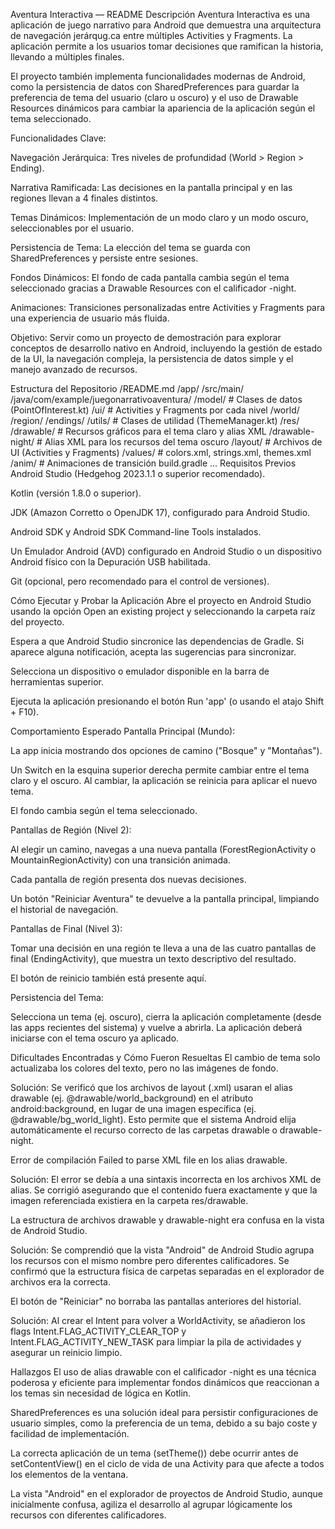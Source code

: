 Aventura Interactiva — README
Descripción
Aventura Interactiva es una aplicación de juego narrativo para Android que demuestra una arquitectura de navegación jerárqug.ca entre múltiples Activities y Fragments. La aplicación permite a los usuarios tomar decisiones que ramifican la historia, llevando a múltiples finales.

El proyecto también implementa funcionalidades modernas de Android, como la persistencia de datos con SharedPreferences para guardar la preferencia de tema del usuario (claro u oscuro) y el uso de Drawable Resources dinámicos para cambiar la apariencia de la aplicación según el tema seleccionado.

Funcionalidades Clave:

Navegación Jerárquica: Tres niveles de profundidad (World > Region > Ending).

Narrativa Ramificada: Las decisiones en la pantalla principal y en las regiones llevan a 4 finales distintos.

Temas Dinámicos: Implementación de un modo claro y un modo oscuro, seleccionables por el usuario.

Persistencia de Tema: La elección del tema se guarda con SharedPreferences y persiste entre sesiones.

Fondos Dinámicos: El fondo de cada pantalla cambia según el tema seleccionado gracias a Drawable Resources con el calificador -night.

Animaciones: Transiciones personalizadas entre Activities y Fragments para una experiencia de usuario más fluida.

Objetivo: Servir como un proyecto de demostración para explorar conceptos de desarrollo nativo en Android, incluyendo la gestión de estado de la UI, la navegación compleja, la persistencia de datos simple y el manejo avanzado de recursos.

Estructura del Repositorio
/README.md
/app/
  /src/main/
    /java/com/example/juegonarrativoaventura/
      /model/          # Clases de datos (PointOfInterest.kt)
      /ui/             # Activities y Fragments por cada nivel
        /world/
        /region/
        /endings/
      /utils/          # Clases de utilidad (ThemeManager.kt)
    /res/
      /drawable/       # Recursos gráficos para el tema claro y alias XML
      /drawable-night/ # Alias XML para los recursos del tema oscuro
      /layout/         # Archivos de UI (Activities y Fragments)
      /values/         # colors.xml, strings.xml, themes.xml
      /anim/           # Animaciones de transición
  build.gradle
...
Requisitos Previos
Android Studio (Hedgehog 2023.1.1 o superior recomendado).

Kotlin (versión 1.8.0 o superior).

JDK (Amazon Corretto o OpenJDK 17), configurado para Android Studio.

Android SDK y Android SDK Command-line Tools instalados.

Un Emulador Android (AVD) configurado en Android Studio o un dispositivo Android físico con la Depuración USB habilitada.

Git (opcional, pero recomendado para el control de versiones).

Cómo Ejecutar y Probar la Aplicación
Abre el proyecto en Android Studio usando la opción Open an existing project y seleccionando la carpeta raíz del proyecto.

Espera a que Android Studio sincronice las dependencias de Gradle. Si aparece alguna notificación, acepta las sugerencias para sincronizar.

Selecciona un dispositivo o emulador disponible en la barra de herramientas superior.

Ejecuta la aplicación presionando el botón Run 'app' (o usando el atajo Shift + F10).

Comportamiento Esperado
Pantalla Principal (Mundo):

La app inicia mostrando dos opciones de camino ("Bosque" y "Montañas").

Un Switch en la esquina superior derecha permite cambiar entre el tema claro y el oscuro. Al cambiar, la aplicación se reinicia para aplicar el nuevo tema.

El fondo cambia según el tema seleccionado.

Pantallas de Región (Nivel 2):

Al elegir un camino, navegas a una nueva pantalla (ForestRegionActivity o MountainRegionActivity) con una transición animada.

Cada pantalla de región presenta dos nuevas decisiones.

Un botón "Reiniciar Aventura" te devuelve a la pantalla principal, limpiando el historial de navegación.

Pantallas de Final (Nivel 3):

Tomar una decisión en una región te lleva a una de las cuatro pantallas de final (EndingActivity), que muestra un texto descriptivo del resultado.

El botón de reinicio también está presente aquí.

Persistencia del Tema:

Selecciona un tema (ej. oscuro), cierra la aplicación completamente (desde las apps recientes del sistema) y vuelve a abrirla. La aplicación deberá iniciarse con el tema oscuro ya aplicado.

Dificultades Encontradas y Cómo Fueron Resueltas
El cambio de tema solo actualizaba los colores del texto, pero no las imágenes de fondo.

Solución: Se verificó que los archivos de layout (.xml) usaran el alias drawable (ej. @drawable/world_background) en el atributo android:background, en lugar de una imagen específica (ej. @drawable/bg_world_light). Esto permite que el sistema Android elija automáticamente el recurso correcto de las carpetas drawable o drawable-night.

Error de compilación Failed to parse XML file en los alias drawable.

Solución: El error se debía a una sintaxis incorrecta en los archivos XML de alias. Se corrigió asegurando que el contenido fuera exactamente <bitmap xmlns:android="..." android:src="@drawable/nombre_imagen" /> y que la imagen referenciada existiera en la carpeta res/drawable.

La estructura de archivos drawable y drawable-night era confusa en la vista de Android Studio.

Solución: Se comprendió que la vista "Android" de Android Studio agrupa los recursos con el mismo nombre pero diferentes calificadores. Se confirmó que la estructura física de carpetas separadas en el explorador de archivos era la correcta.

El botón de "Reiniciar" no borraba las pantallas anteriores del historial.

Solución: Al crear el Intent para volver a WorldActivity, se añadieron los flags Intent.FLAG_ACTIVITY_CLEAR_TOP y Intent.FLAG_ACTIVITY_NEW_TASK para limpiar la pila de actividades y asegurar un reinicio limpio.

Hallazgos
El uso de alias drawable con el calificador -night es una técnica poderosa y eficiente para implementar fondos dinámicos que reaccionan a los temas sin necesidad de lógica en Kotlin.

SharedPreferences es una solución ideal para persistir configuraciones de usuario simples, como la preferencia de un tema, debido a su bajo coste y facilidad de implementación.

La correcta aplicación de un tema (setTheme()) debe ocurrir antes de setContentView() en el ciclo de vida de una Activity para que afecte a todos los elementos de la ventana.

La vista "Android" en el explorador de proyectos de Android Studio, aunque inicialmente confusa, agiliza el desarrollo al agrupar lógicamente los recursos con diferentes calificadores.
